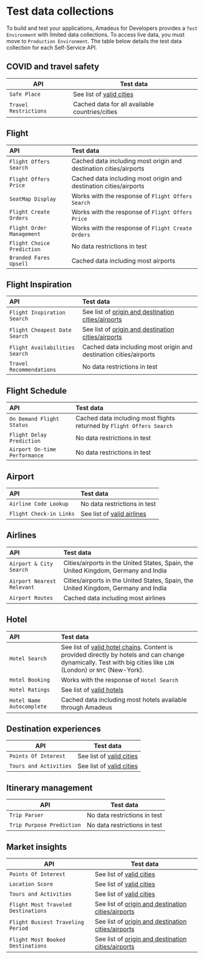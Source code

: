 # Test data collections

To build and test your applications, Amadeus for Developers provides a `Test Environment` with limited data collections. To access live data, you must move to `Production Environment`. The table below details the test data collection for each Self-Service API.


## COVID and travel safety
| API      | Test data |
| ----------- | ----------- |
| `Safe Place` | See list of [valid cities](https://github.com/amadeus4dev/data-collection/blob/master/data/pois.md)|
| `Travel Restrictions` | Cached data for all available countries/cities|

## Flight

| API      | Test data |
| :----------- | :----------- |
| `Flight Offers Search` |  Cached data including most origin and destination cities/airports|
| `Flight Offers Price` | Cached data including most origin and destination cities/airports|
| `SeatMap Display` | Works with the response of `Flight Offers Search`|
| `Flight Create Orders` | Works with the response of `Flight Offers Price` |
| `Flight Order Management` | Works with the response of `Flight Create Orders` |
| `Flight Choice Prediction` | No data restrictions in test |
| `Branded Fares Upsell` | Cached data including most airports |

## Flight Inspiration

| API      | Test data |
| :----------- | :----------- |
| `Flight Inspiration Search` | See list of [origin and destination cities/airports](https://github.com/amadeus4dev/data-collection/blob/master/data/flightsearch.md) |
| `Flight Cheapest Date Search` | See list of [origin and destination cities/airports](https://github.com/amadeus4dev/data-collection/blob/master/data/flightsearch.md) |
| `Flight Availabilities Search` | Cached data including most origin and destination cities/airports |
| `Travel Recommendations` | No data restrictions in test |

## Flight Schedule

| API      | Test data |
| :----------- | :----------- |
| `On Demand Flight Status` | Cached data including most flights returned by `Flight Offers Search` |
| `Flight Delay Prediction` | No data restrictions in test |
| `Airport On-time Performance` | No data restrictions in test |

## Airport

| API      | Test data |
| :----------- | :----------- |
| `Airline Code Lookup` | No data restrictions in test |
| `Flight Check-in Links` | See list of [valid airlines](https://github.com/amadeus4dev/data-collection/blob/master/data/checkinlinks.md) |

## Airlines

| API      | Test data |
| :----------- | :----------- |
| `Airport & City Search` | Cities/airports in the United States, Spain, the United Kingdom, Germany and India |
| `Airport Nearest Relevant` | Cities/airports in the United States, Spain, the United Kingdom, Germany and India |
| `Airport Routes` | Cached data including most airlines |

## Hotel
| API          | Test data |
| :----------- | :----------- |
| `Hotel Search`| See list of [valid hotel chains](https://github.com/amadeus4dev/data-collection/blob/master/data/hotelchains.md). Content is provided directly by hotels and can change dynamically. Test with big cities like `LON` (London) or `NYC` (New-York).|
| `Hotel Booking` | Works with the response of `Hotel Search` |
| `Hotel Ratings` | See list of [valid hotels](https://github.com/amadeus4dev/data-collection/blob/master/data/hotelratings.md)|
| `Hotel Name Autocomplete` | Cached data including most hotels available through Amadeus|


## Destination experiences
| API      | Test data |
| ----------- | ----------- |
| `Points Of Interest` | See list of [valid cities](https://github.com/amadeus4dev/data-collection/blob/master/data/pois.md)|
| `Tours and Activities` | See list of [valid cities](https://github.com/amadeus4dev/data-collection/blob/master/data/pois.md)|


## Itinerary management 
| API      | Test data |
| ----------- | ----------- |
| `Trip Parser` | No data restrictions in test |
| `Trip Purpose Prediction` | No data restrictions in test |

## Market insights
| API      | Test data |
| ----------- | ----------- |
| `Points Of Interest` | See list of [valid cities](https://github.com/amadeus4dev/data-collection/blob/master/data/pois.md)|
| `Location Score` | See list of [valid cities](https://github.com/amadeus4dev/data-collection/blob/master/data/pois.md)|
| `Tours and Activities` | See list of [valid cities](https://github.com/amadeus4dev/data-collection/blob/master/data/pois.md)|
| `Flight Most Traveled Destinations` | See list of [origin and destination cities/airports](https://github.com/amadeus4dev/data-collection/blob/master/data/ti.md) |
| `Flight Busiest Traveling Period` | See list of [origin and destination cities/airports](https://github.com/amadeus4dev/data-collection/blob/master/data/ti.md)  |
| `Flight Most Booked Destinations` | See list of [origin and destination cities/airports](https://github.com/amadeus4dev/data-collection/blob/master/data/ti.md)  |